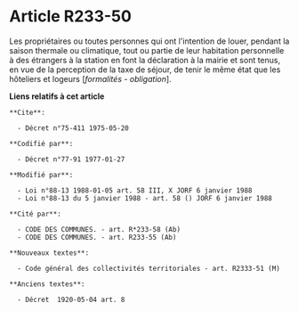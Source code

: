 # Article R233-50

Les propriétaires ou toutes personnes qui ont l'intention de louer, pendant la saison thermale ou climatique, tout ou partie
de leur habitation personnelle à des étrangers à la station en font la déclaration à la mairie et sont tenus, en vue de la
perception de la taxe de séjour, de tenir le même état que les hôteliers et logeurs [*formalités - obligation*].

**Liens relatifs à cet article**

	**Cite**:

	  - Décret n°75-411 1975-05-20

	**Codifié par**:

	  - Décret n°77-91 1977-01-27

	**Modifié par**:

	  - Loi n°88-13 1988-01-05 art. 58 III, X JORF 6 janvier 1988
	  - Loi n°88-13 du 5 janvier 1988 - art. 58 () JORF 6 janvier 1988

	**Cité par**:

	  - CODE DES COMMUNES. - art. R*233-58 (Ab)
	  - CODE DES COMMUNES. - art. R233-55 (Ab)

	**Nouveaux textes**:

	  - Code général des collectivités territoriales - art. R2333-51 (M)

	**Anciens textes**:

	  - Décret  1920-05-04 art. 8
